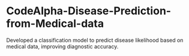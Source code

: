 # CodeAlpha-Disease-Prediction-from-Medical-data
Developed a classification model to predict disease likelihood based on medical data, improving diagnostic accuracy.
